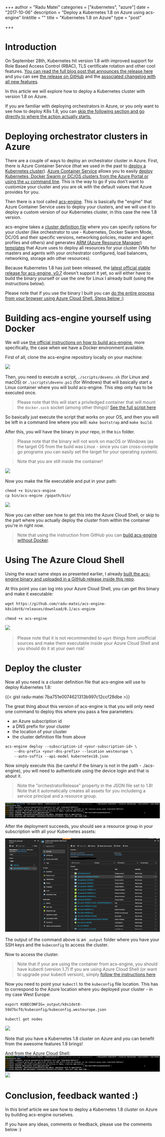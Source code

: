 +++
author = "Radu Matei"
categories = ["kubernetes", "azure"]
date = "2017-10-06"
description = "Deploy a Kubernetes 1.8 on Azure using acs-engine"
linktitle = ""
title = "Kubernetes 1.8 on Azure"
type = "post"

+++

Introduction
============

On September 28th, Kubernetes hit version 1.8 with improved support for Role Based Access Control (RBAC), TLS certificate rotation and other cool features. [You can read the full blog post that announces the release here](http://blog.kubernetes.io/2017/09/kubernetes-18-security-workloads-and.html) and you can see [the release on GitHub](https://github.com/kubernetes/kubernetes/releases/tag/v1.8.0) and the [associated changelog with all new features](https://github.com/kubernetes/kubernetes/blob/master/CHANGELOG.md#v180).

In this article we will explore how to deploy a Kubernetes cluster with version 1.8 on Azure.

If you are familiar with deploying orchestrators in Azure, or you only want to see how to deploy K8s 1.8, you can [skip the following section and go directly to where the action actually starts.](#deploy-the-cluster)

Deploying orchestrator clusters in Azure
========================================

There are a couple of ways to deploy an orchestrator cluster in Azure. First, there is Azure Container Service (that we used in the past to [deploy a Kubernetes cluster](https://radu-matei.com/blog/kubernetes-jenkins-azure/)). [Azure Container Service](https://azure.microsoft.com/en-us/services/container-service/) allows you to easily [deploy Kubernetes, Docker Swarm or DC/OS clusters from the Azure Portal or using the `az` command line](https://docs.microsoft.com/en-us/azure/container-service/). This is the way to go if you don't want to customize your cluster and you are ok with the default values that Azure provides for you.

Then there is a tool called [acs-engine](https://github.com/azure/acs-engine). This is basically the "engine" that Azure Container Service uses to deploy your clusters, and we will use it to deploy a custom version of our Kubernetes cluster, in this case the new 1.8 version.

acs-engine takes a [cluster definition file](https://github.com/Azure/acs-engine/blob/master/docs/clusterdefinition.md) where you can specify options for your cluster (like orchestrator to use - Kubernetes, Docker Swarm Mode, DC/OS and their specific versions, networking policies, master and agent profiles and others) and generates [ARM (Azure Resource Manager) templates](https://docs.microsoft.com/en-us/azure/azure-resource-manager/resource-group-authoring-templates) that Azure uses to deploy all resources for your cluster (VMs for masters and agents with your orchestrator configured, load balancers, networking, storage adn other resources).

Because Kubernetes 1.8 has just been released, the [latest official stable release for acs-engine, v0.7](https://github.com/Azure/acs-engine/releases/tag/v0.7.0) doesn't support it yet, so will either have to build the binary yourself or use the one for Linux I already built (using the instructions below). 

Please note that if you use the binary I built you can [do the entire process from your browser using Azure Cloud Shell. Steps below :)](#using-the-azure-cloud-shell)

Building acs-engine yourself using Docker
=========================================

We will use [the official instructions on how to build acs-engine](https://github.com/Azure/acs-engine/blob/master/docs/acsengine.md), more specifically, the case when we have a Docker environment available.

First of all, clone the acs-engine repository locally on your machine:

![](/img/article-photos/k8s18-azure/clone-acs-engine.png)

Then, you need to execute a script, `./scripts/devenv.sh` (for Linux and macOS) or `.\scripts\devenv.ps1` (for Windows) that will basically start a Linux container where you will build acs-engine. This step only has to be executed once.

> Please note that this will start a priviledged container that will mount the `docker.sock` socket (among other things)!
> [See the full script here](https://raw.githubusercontent.com/Azure/acs-engine/master/scripts/devenv.sh)

So basically just execute the script that works on your OS, and then you will be left in a command line where you will: `make bootstrap` and `make build`. 

After this, you will have the binary in your repo, in the `bin` folder.

> Please note that the binary will not work on macOS or Windows (as the target OS from the build was Linux - since you can cross-compile go programs you can easily set the target for your operating system).

> Note that you are still inside the container!

![](/img/article-photos/k8s18-azure/docker-acs-engine.png)

Now you make the file executable and put in your path:

```
chmod +x bin/acs-engine
cp bin/acs-engine /gopath/bin/
```

![](/img/article-photos/k8s18-azure/path-acs-engine.png)

Now you can either see how to get this into the Azure Cloud Shell, or skip to the part where you actually deploy the cluster from within the container you're in right now.

> Note that using the instruction from GitHub you can [build acs-engine without Docker](https://github.com/Azure/acs-engine/blob/master/docs/acsengine.md#building-on-windows-osx-and-linux).

Using The Azure Cloud Shell
===========================

Using the exact same steps as presented earlier, I already [built the acs-engine binary and uploaded in a GitHub release inside this repo](https://github.com/radu-matei/acs-engine-k8s1dot8/releases/tag/0.1).

At this point you can log into your Azure Cloud Shell, you can get this binary and make it executable:

`wget https://github.com/radu-matei/acs-engine-k8s1dot8/releases/download/0.1/acs-engine`

`chmod +x acs-engine`

![](/img/article-photos/k8s18-azure/azure-acs-engine.png)

> Please note that it is not recommended to `wget` things from unofficial sources and make them executable inside your Azure Cloud Shell and you should do it at your own risk! 

Deploy the cluster
==================

Now all you need is a cluster definition file that acs-engine will use to deploy Kubernetes 1.8:


{{< gist radu-matei 7ba751e0074621313b997c12ccf28dbe >}}

The great thing about this version of acs-engine is that you will only need one command to deploy this where you pass a few parameters:

- an Azure subscription id
- a DNS prefix for your cluster
- the location of your cluster
- the cluster definition file from above

```
acs-engine deploy --subscription-id <your-subscription-id> \
    --dns-prefix <your-dns-prefix> --location westeurope \
    --auto-suffix --api-model kubernetes18.json
```

Now simply execute this (be careful if the binary is not in the path - ./acs-engine), you will need to authenticate using the device login and that is about it.

> Note the "orchestratorRelease" property in the JSON file set to 1.8!
> Note that it automatically creates all assets for you includeing a service principal and a resource group.

![](/img/article-photos/k8s18-azure/shell.png)

After the deployment succeeds, you should see a resource group in your subscription with all your Kubernetes assets:

![](/img/article-photos/k8s18-azure/resource-group.png)


The output of the command above is an `_output` folder where you have your SSH keys and the `kubeconfig` to access the cluster.

Now to access the cluster.

> Note that if your are using the container from acs-engine, you should have kubectl (version 1.7)
> If you are using Azure Cloud Shell (or want to upgrade your kubectl version), simply [follow the instructions here](https://kubernetes.io/docs/tasks/tools/install-kubectl/)


Now you need to point your `kubectl` to the `kubeconfig` file location. This has to correspond to the Azure location where you deployed your cluster - in my case West Europe:

`export KUBECONFIG=_output/k8s1dot8-59d7bcf0/kubeconfig/kubeconfig.westeurope.json`

`kubectl get nodes`

![](/img/article-photos/k8s18-azure/18.png)

Note that you have a Kubernetes 1.8 cluster on Azure and you can benefit from the awesome features 1.8 brings!

And from the Azure Cloud Shell:
![](/img/article-photos/k8s18-azure/shell.png)
![](/img/article-photos/k8s18-azure/azure.png)


Conclusion, feedback wanted :)
===============================

In this brief article we saw how to deploy a Kubernetes 1.8 cluster on Azure by building acs-engine ourselves.

If you have any ideas, comments or feedback, please use the comments below :)